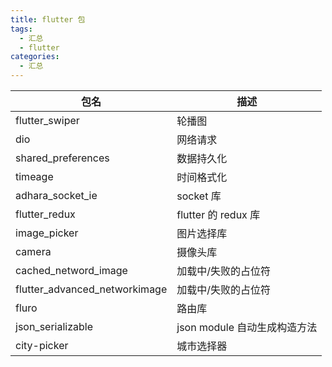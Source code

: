 ```yaml
---
title: flutter 包
tags:
  - 汇总
  - flutter
categories:
  - 汇总
---
```


| 包名                            | 描述                   |
| ----------------------------- | -------------------- |
| flutter_swiper                | 轮播图                  |
| dio                           | 网络请求                 |
| shared_preferences            | 数据持久化                |
| timeage                       | 时间格式化                |
| adhara_socket_ie              | socket 库             |
| flutter_redux                 | flutter 的 redux 库    |
| image_picker                  | 图片选择库                |
| camera                        | 摄像头库                 |
| cached_netword_image          | 加载中/失败的占位符           |
| flutter_advanced_networkimage | 加载中/失败的占位符           |
| fluro                         | 路由库                  |
| json_serializable             | json module 自动生成构造方法 |
| city-picker                   | 城市选择器                |